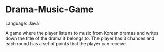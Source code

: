 # Drama-Music-Game
Language: Java 

A game where the player listens to music from Korean dramas and writes down the title of the drama it belongs to. 
The player has 3 chances and each round has a set of points that the player can receive.
